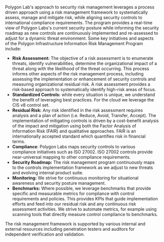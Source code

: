 Polygon Lab's approach to security risk management leverages a process driven approach using a risk management framework to systematically assess, manage and mitigate risk, while aligning security controls to international compliance requirements. The program provides a real-time view of Polygon Labs's current security posture while informing the security roadmap as new controls are continuously implemented and re-assessed to adjust for a dynamic threat environment. Some key initiatives and aspects of the Polygon Infrastructure Information Risk Management Program include:

- **Risk Assessment:** The objective of a risk assessment is to enumerate threats, identify vulnerabilities, determine the organizational impact of a threat along with the likelihood of the threat occurring. This process informs other aspects of the risk management process, including assessing the implementation or enhancement of security controls and measuring organizational residual risk. A risk assessment provides a risk-based approach to systematically identify high-risk areas of focus.
- **Standardized Controls:** while every situation is unique, we understand the benefit of leveraging best practices. For the cloud we leverage the CIS v8 control set. 
- **Residual Risk:** Any risk identified in the risk assessment requires analysis and a plan of action (i.e. Reduce, Avoid, Transfer, Accept). The implementation of mitigating controls is driven by a cost-benefit analysis of the impact and mitigation using both the Factor Analysis of Information Risk (FAIR) and qualitative approaches. FAIR is an internationally accepted standard which quantifies risk in financial terms.
- **Compliance**: Polygon Labs maps security controls to various compliance initiatives such as ISO 27002. ISO 27002 controls provide near-universal mapping to other compliance requirements.
- **Security Roadmap:** The risk management program continuously maps to the controls implementation framework as we adjust to new threats and evolving internal product suite.
- **Monitoring:** We strive for continuous monitoring for situational awareness and security posture management.
- **Benchmarks:** Where possible, we leverage benchmarks that provide specific and measurable metrics for compliance with control requirements and policies. This provides KPIs that guide implementation efforts and feed into our residual risk and any continuous risk assessment activities. We strive to automate metrics, for example using scanning tools that directly measure control compliance to benchmarks.

The risk management framework is supported by various internal and external resources including penetration testers and auditors for independent verification and validation.